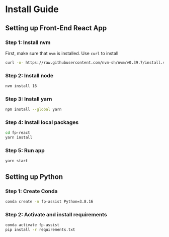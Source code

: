 # Install Guide

## Setting up Front-End React App
### Step 1: Install **nvm**
First, make sure that `nvm` is installed. Use `curl` to install
```bash
curl -o- https://raw.githubusercontent.com/nvm-sh/nvm/v0.39.7/install.sh | bash
```
### Step 2: Install **node**
```bash
nvm install 16
```
### Step 3: Install **yarn**
```bash
npm install --global yarn
```
### Step 4: Install local packages
```bash
cd fp-react
yarn install
```

### Step 5: Run app
```bash
yarn start
```

## Setting up Python
### Step 1: Create Conda 
```bash
conda create -n fp-assist Python=3.8.16
```
### Step 2: Activate and install requirements
```bash
conda activate fp-assist
pip install -r requirements.txt
```